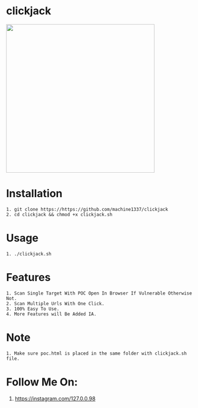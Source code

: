 # clickjack
<img src="images.png" width="400">

# Installation
    1. git clone https://https://github.com/machine1337/clickjack
    2. cd clickjack && chmod +x clickjack.sh
    
# Usage
    1. ./clickjack.sh
    
# Features
    1. Scan Single Target With POC Open In Browser If Vulnerable Otherwise Not.
    2. Scan Multiple Urls With One Click.
    3. 100% Easy To Use.
    4. More Features will Be Added IA.
    
# Note
    1. Make sure poc.html is placed in the same folder with clickjack.sh file.
    
#  Follow Me On:
  1. https://instagram.com/127.0.0.98 
 
